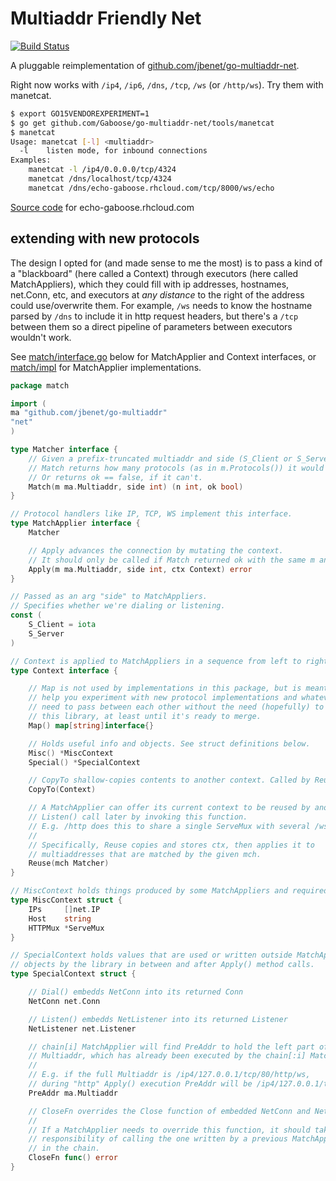 # Multiaddr Friendly Net

[![Build Status](https://travis-ci.org/Gaboose/go-multiaddr-net.svg?branch=master)](https://travis-ci.org/Gaboose/go-multiaddr-net)

A pluggable reimplementation of [github.com/jbenet/go-multiaddr-net](https://github.com/jbenet/go-multiaddr-net).

Right now works with `/ip4`, `/ip6`, `/dns`, `/tcp`, `/ws` (or `/http/ws`). Try them with manetcat.

```bash
$ export GO15VENDOREXPERIMENT=1
$ go get github.com/Gaboose/go-multiaddr-net/tools/manetcat
$ manetcat
Usage: manetcat [-l] <multiaddr>
  -l	listen mode, for inbound connections
Examples:
	manetcat -l /ip4/0.0.0.0/tcp/4324
	manetcat /dns/localhost/tcp/4324
	manetcat /dns/echo-gaboose.rhcloud.com/tcp/8000/ws/echo
```

[Source code](https://github.com/Gaboose/manet-echo) for echo-gaboose.rhcloud.com

## extending with new protocols

The design I opted for (and made sense to me the most) is to pass a kind of a "blackboard" (here called a Context) through executors (here called MatchAppliers), which they could fill with ip addresses, hostnames, net.Conn, etc, and executors at *any distance* to the right of the address could use/overwrite them. For example, `/ws` needs to know the hostname parsed by `/dns` to include it in http request headers, but there's a `/tcp` between them so a direct pipeline of parameters between executors wouldn't work.

See [match/interface.go](https://github.com/Gaboose/go-multiaddr-net/blob/master/match/interface.go) below for MatchApplier and Context interfaces, or [match/impl](https://github.com/Gaboose/go-multiaddr-net/tree/master/match/impl) for MatchApplier implementations.

```go
package match

import (
ma "github.com/jbenet/go-multiaddr"
"net"
)

type Matcher interface {
	// Given a prefix-truncated multiaddr and side (S_Client or S_Server),
	// Match returns how many protocols (as in m.Protocols()) it would handle.
	// Or returns ok == false, if it can't.
	Match(m ma.Multiaddr, side int) (n int, ok bool)
}

// Protocol handlers like IP, TCP, WS implement this interface.
type MatchApplier interface {
	Matcher

	// Apply advances the connection by mutating the context.
	// It should only be called if Match returned ok with the same m and side.
	Apply(m ma.Multiaddr, side int, ctx Context) error
}

// Passed as an arg "side" to MatchAppliers.
// Specifies whether we're dialing or listening.
const (
	S_Client = iota
	S_Server
)

// Context is applied to MatchAppliers in a sequence from left to right.
type Context interface {

	// Map is not used by implementations in this package, but is meant to
	// help you experiment with new protocol implementations and whatever they
	// need to pass between each other without the need (hopefully) to modify
	// this library, at least until it's ready to merge.
	Map() map[string]interface{}

	// Holds useful info and objects. See struct definitions below.
	Misc() *MiscContext
	Special() *SpecialContext

	// CopyTo shallow-copies contents to another context. Called by Reuse.
	CopyTo(Context)

	// A MatchApplier can offer its current context to be reused by another
	// Listen() call later by invoking this function.
	// E.g. /http does this to share a single ServeMux with several /ws listeners
	//
	// Specifically, Reuse copies and stores ctx, then applies it to
	// multiaddresses that are matched by the given mch.
	Reuse(mch Matcher)
}

// MiscContext holds things produced by some MatchAppliers and required by others
type MiscContext struct {
	IPs     []net.IP
	Host    string
	HTTPMux *ServeMux
}

// SpecialContext holds values that are used or written outside MatchApplier
// objects by the library in between and after Apply() method calls.
type SpecialContext struct {

	// Dial() embedds NetConn into its returned Conn
	NetConn net.Conn

	// Listen() embedds NetListener into its returned Listener
	NetListener net.Listener

	// chain[i] MatchApplier will find PreAddr to hold the left part of the full
	// Multiaddr, which has already been executed by the chain[:i] MatchAppliers
	//
	// E.g. if the full Multiaddr is /ip4/127.0.0.1/tcp/80/http/ws,
	// during "http" Apply() execution PreAddr will be /ip4/127.0.0.1/tcp/80
	PreAddr ma.Multiaddr

	// CloseFn overrides the Close function of embedded NetConn and NetListener.
	//
	// If a MatchApplier needs to override this function, it should take the
	// responsibility of calling the one written by a previous MatchApplier
	// in the chain.
	CloseFn func() error
}
```
